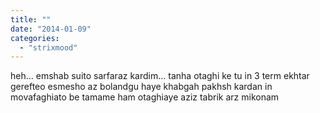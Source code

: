 ```yaml
---
title: ""
date: "2014-01-09"
categories: 
  - "strixmood"
---
```


heh... emshab suito sarfaraz kardim... tanha otaghi ke tu in 3 term ekhtar gerefteo esmesho az bolandgu haye khabgah pakhsh kardan in movafaghiato be tamame ham otaghiaye aziz tabrik arz mikonam
